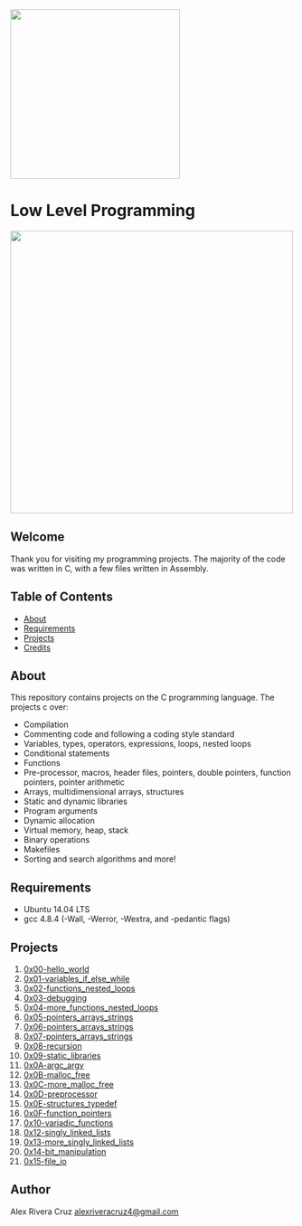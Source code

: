 <img src="https://rails-assets.holbertonschool.com/assets/logos/holberton-school-logo_tablet-1-56483dc57aa4cccfa0aa15da6c8bc0621e5ec4b6c220474d0569b291ef7ee79f.png" width="300">

# Low Level Programming

<img src="https://s3.amazonaws.com/intranet-projects-files/holbertonschool-low_level_programming/212/cisfun.jpg" width="500">

## Welcome
Thank you for visiting my programming projects. The majority of the code was written in C, with a few files written in Assembly.

## Table of Contents
* [About](#about)
* [Requirements](#requirements)
* [Projects](#projects)
* [Credits](#credits)

## About
This repository contains projects on the C programming language. The projects c over:
- Compilation
- Commenting code and following a coding style standard
- Variables, types, operators, expressions, loops, nested loops
- Conditional statements
- Functions
- Pre-processor, macros, header files, pointers, double pointers, function pointers, pointer arithmetic
- Arrays, multidimensional arrays, structures
- Static and dynamic libraries
- Program arguments
- Dynamic allocation
- Virtual memory, heap, stack
- Binary operations
- Makefiles
- Sorting and search algorithms
and more!

## Requirements
* Ubuntu 14.04 LTS
* gcc 4.8.4 (-Wall, -Werror, -Wextra, and -pedantic flags)

## Projects
1. [0x00-hello_world](./0x00-hello_world)
2. [0x01-variables_if_else_while](./0x01-variables_if_else_while)
3. [0x02-functions_nested_loops](./0x02-functions_nested_loops)
4. [0x03-debugging](./0x03-debugging)
5. [0x04-more_functions_nested_loops](./0x04-more_functions_nested_loops)
6. [0x05-pointers_arrays_strings](./0x05-pointers_arrays_strings)
7. [0x06-pointers_arrays_strings](./0x06-pointers_arrays_strings)
8. [0x07-pointers_arrays_strings](./0x07-pointers_arrays_strings)
9. [0x08-recursion](./0x08-recursion)
10. [0x09-static_libraries](./0x09-static_libraries)
11. [0x0A-argc_argv](./0x0A-argc_argv)
12. [0x0B-malloc_free](./0x0B-malloc_free)
13. [0x0C-more_malloc_free](./0x0C-more_malloc_free)
14. [0x0D-preprocessor](./0x0D-preprocessor)
15. [0x0E-structures_typedef](./0x0E-structures_typedef)
16. [0x0F-function_pointers](./0x0F-function_pointers)
17. [0x10-variadic_functions](./0x10-variadic_functions)
18. [0x12-singly_linked_lists](./0x12-singly_linked_lists)
19. [0x13-more_singly_linked_lists](./0x13-more_singly_linked_lists)
20. [0x14-bit_manipulation](./0x14-bit_manipulation)
21. [0x15-file_io](./0x15-file_io)


## Author
Alex Rivera Cruz <alexriveracruz4@gmail.com>